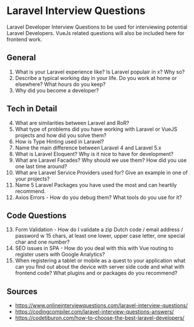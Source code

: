 # Laravel Interview Questions
Laravel Developer Interview Questions to be used for interviewing potential Laravel Developers. VueJs related questions will also be included here for frontend work.


## General

1. What is your Laravel experience like? Is Laravel populair in x? Why so?
2. Describe a typical working day in your life. Do you work at home or elsewhere? What hours do you keep?
3. Why did you become a developer?

## Tech in Detail
4. What are similarities between Laravel and RoR?
5. What type of problems did you have working with Laravel or VueJS projects and how did you solve them?
6. How is Type Hinting used in Laravel?
7. Name the main difference between Laravel 4 and Laravel 5.x
8. What is Laravel Eloquent? Why is it nice to have for development?
9. What are Laravel Facades? Why should we use them? How did you use one last time around?
10. What are Laravel Service Providers used for? Give an example in one of your projects?
11. Name 5 Laravel Packages you have used the most and can heartily recommend.
12. Axios Errors - How do you debug them? What tools do you use for it?

## Code Questions

13. Form Validation - How do I validate a zip Dutch code / email address / password w 15 chars, at least one lower, upper case letter, one special char and one number?
14. SEO issues in SPA - How do you deal with this with Vue routing to register users with Google Analytics?
15. When registering a tablet or mobile as a quest to your application what can you find out about the device with server side code and what with frontend code? What plugins and or packages do you recommend?

## Sources

* https://www.onlineinterviewquestions.com/laravel-interview-questions/
* https://codingcompiler.com/laravel-interview-questions-answers/
* https://codetiburon.com/how-to-choose-the-best-laravel-developers/

